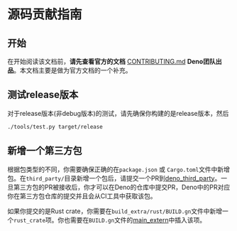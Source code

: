 # 源码贡献指南

## 开始

在开始阅读该文档前，**请先查看官方的文档** [CONTRIBUTING.md](https://github.com/denoland/deno/blob/master/.github/CONTRIBUTING.md) **Deno团队出品**。本文档主要是做为官方文档的一个补充。

## 测试release版本

对于release版本\(非debug版本\)的测试，请先确保你构建的是release版本，然后

```bash
./tools/test.py target/release
```

## 新增一个第三方包

根据包类型的不同，你需要确保正确的在`package.json` 或 `Cargo.toml`文件中新增包。在`third_party/`目录新增一个包后，请提交一个PR到[deno\_third\_party](https://github.com/denoland/deno_third_party)。一旦第三方包的PR被接收后，你才可以在Deno的仓库中提交PR，Deno中的PR对应你在第三方包仓库的提交并且会从CI工具中获取该包。


如果你提交的是Rust crate，你需要在`build_extra/rust/BUILD.gn`文件中新增一个`rust_crate`项。你也需要在`BUILD.gn`文件的[main\_extern](https://github.com/denoland/deno/blob/73fb98ce70b327d1236b9540f3839a89c5d22ef0/BUILD.gn#L20-L48)中插入该项。




